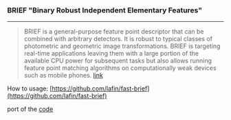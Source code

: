 ### BRIEF "Binary Robust Independent Elementary Features"
___

> BRIEF is a general-purpose feature point descriptor that can be combined with arbitrary detectors. It is robust to typical classes of photometric and geometric image transformations. BRIEF is targeting real-time applications leaving them with a large portion of the available CPU power for subsequent tasks but also allows running feature point matching algorithms on computationally weak devices such as mobile phones. [link](http://cvlab.epfl.ch/research/detect/brief)

How to usage: [https://github.com/lafin/fast-brief](https://github.com/lafin/fast-brief)

port of the [code](https://github.com/eduardolundgren/tracking.js/blob/master/src/features/Brief.js)